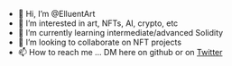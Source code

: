 - 👋 Hi, I’m @ElluentArt
- 👀 I’m interested in art, NFTs, AI, crypto, etc
- 🌱 I’m currently learning intermediate/advanced Solidity
- 💞️ I’m looking to collaborate on NFT projects
- 📫 How to reach me ... DM here on github or on [Twitter](https://twitter.com/ElluentArt)

